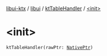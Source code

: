 [libui-ktx](../../index.md) / [libui](../index.md) / [ktTableHandler](index.md) / [&lt;init&gt;](./-init-.md)

# &lt;init&gt;

`ktTableHandler(rawPtr: `[`NativePtr`](../../kotlinx.cinterop/-native-ptr.md)`)`